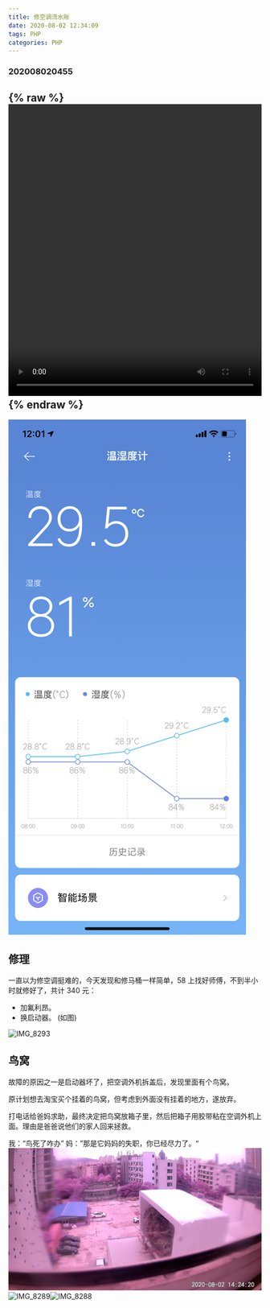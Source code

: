 ```yaml
---
title: 修空调流水账
date: 2020-08-02 12:34:09
tags: PHP
categories: PHP
---
```

### 202008020455

{% raw %}
<video  width="100%"  height="580" controls>
<source src="/media/1596358378.mov">
</video>
{% endraw %}
---
![IMG_8285-w828](/media/IMG_8285-1.png)

## 修理
一直以为修空调挺难的，今天发现和修马桶一样简单，58 上找好师傅，不到半小时就修好了，共计 340 元：
- 加氟利昂。
- 换启动器。 (如图)

![IMG_8293](/media/IMG_8293.heic)
## 鸟窝
故障的原因之一是启动器坏了，把空调外机拆盖后，发现里面有个鸟窝。

原计划想去淘宝买个挂着的鸟窝，但考虑到外面没有挂着的地方，遂放弃。

打电话给爸妈求助，最终决定把鸟窝放箱子里，然后把箱子用胶带粘在空调外机上面。理由是爸爸说他们的家人回来拯救。

我：“鸟死了咋办”
妈：”那是它妈妈的失职，你已经尽力了。“
![IMG_8290](/media/IMG_8290-1.jpg)
![IMG_8289](/media/IMG_8289-1.heic)![IMG_8288](/media/IMG_8288-1.heic)
